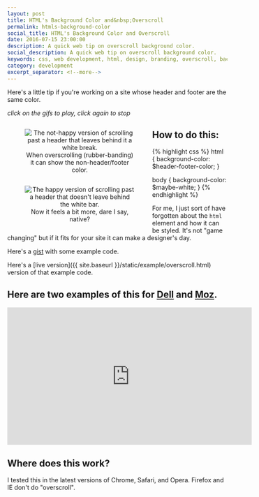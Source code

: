 ```yaml
---
layout: post
title: HTML's Background Color and&nbsp;Overscroll
permalink: htmls-background-color
social_title: HTML's Background Color and Overscroll
date: 2016-07-15 23:00:00
description: A quick web tip on overscroll background color.
social_description: A quick web tip on overscroll background color.
keywords: css, web development, html, design, branding, overscroll, background color
category: development
excerpt_separator: <!--more-->
---
```


<style>
  button:focus {
    outline: none;
  }
  .post-content img {
    margin-top: 0;
  }

  .gif-figure {
    text-align: center;
  }

  @media (min-width: 600px) {
    .gif-figure {
      width: 50%;
      float: left;
    }
  }
</style>

Here's a little tip if you're working on a site whose header and footer are the same color.

<!--more-->

*click on the gifs to play, click again to stop*

<div class="utl-clearfix">
  <figure class="gif-figure">
    <img data-gifffer="{{ site.baseurl }}/img/scroll-past-sad.gif" alt="The not-happy version of scrolling past a header that leaves behind it a white break." />
    <figcaption>When overscrolling (rubber-banding) it can show the non-header/footer color.</figcaption>
  </figure>

  <figure class="gif-figure">
    <img data-gifffer="{{ site.baseurl }}/img/scroll-past-glad.gif" alt="The happy version of scrolling past a header that doesn't leave behind the white bar." />
    <figcaption>Now it feels a bit more, dare I say, native?</figcaption>
  </figure>
</div>


## How to do this:

{% highlight css %}
html {
  background-color: $header-footer-color;
}

body {
  background-color: $maybe-white;
}
{% endhighlight %}

For me, I just sort of have forgotten about the `html` element and how it can be styled. It's not "game changing" but if it fits for your site it can make a designer's day.

Here's a [gist](https://gist.github.com/peterramsing/d3ba8502730471691f73361f0490a185#file-overscroll-html-L59) with some example code.

Here's a [live version]({{ site.baseurl }}/static/example/overscroll.html) version of that example code.

## Here are two examples of this for [Dell](http://www.dell.com/en-us/) and [Moz](https://moz.com/).

<div style="text-align: center">
  <iframe width="560" height="315" src="https://www.youtube.com/embed/ikfcFfn23Kk" frameborder="0" allowfullscreen></iframe>
</div>

## Where does this work?

I tested this in the latest versions of Chrome, Safari, and Opera. Firefox and IE don't do "overscroll".


<script type="text/javascript" src="{{ site.baseurl }}/js/gifffer.min.js"></script>

<script>
window.onload = function() {
  Gifffer();
}
</script>
